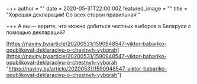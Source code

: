 +++
author = ""
date = 2020-05-31T22:00:00Z
featured_image = ""
title = "Хорошая декларация! Со всех сторон правильная!"

+++
А вы — верите, что можно добиться честных выборов в Беларуси с помощью деклараций?

[https://naviny.by/article/20200531/1590948547-viktor-babariko-opublikoval-deklaraciyu-o-chestnyh-vyborah](https://naviny.by/article/20200531/1590948547-viktor-babariko-opublikoval-deklaraciyu-o-chestnyh-vyborah "https://naviny.by/article/20200531/1590948547-viktor-babariko-opublikoval-deklaraciyu-o-chestnyh-vyborah")